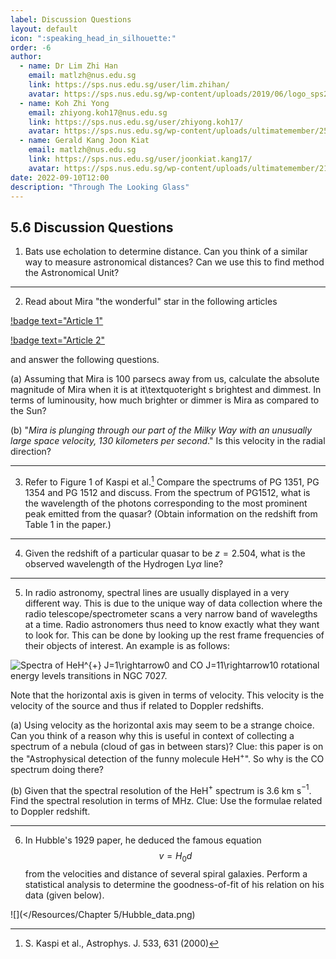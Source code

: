 ```yaml
---
label: Discussion Questions
layout: default
icon: ":speaking_head_in_silhouette:"
order: -6
author:
  - name: Dr Lim Zhi Han
    email: matlzh@nus.edu.sg
    link: https://sps.nus.edu.sg/user/lim.zhihan/
    avatar: https://sps.nus.edu.sg/wp-content/uploads/2019/06/logo_sps20.png
  - name: Koh Zhi Yong
    email: zhiyong.koh17@nus.edu.sg
    link: https://sps.nus.edu.sg/user/zhiyong.koh17/
    avatar: https://sps.nus.edu.sg/wp-content/uploads/ultimatemember/25/profile_photo-190x190.jpg?1662811284
  - name: Gerald Kang Joon Kiat
    email: matlzh@nus.edu.sg
    link: https://sps.nus.edu.sg/user/joonkiat.kang17/
    avatar: https://sps.nus.edu.sg/wp-content/uploads/ultimatemember/21/profile_photo-190x190.jpg?1662826964
date: 2022-09-10T12:00
description: "Through The Looking Glass"
---
```


## 5.6 Discussion Questions

1. Bats use echolation to determine distance. Can you think of a similar
way to measure astronomical distances? Can we use this to find method
the Astronomical Unit?

---

2. Read about Mira "the wonderful" star in the following articles

[!badge text="Article 1"](https://astrobob.areavoices.com/2019/10/08/meet-mira-a-wonderful-and-astonishing-star/)

[!badge text="Article 2"](https://www.skyandtelescope.com/astronomy-news/miras-marvelous-tail/)

and answer the following questions. 

(a) Assuming that Mira is 100 parsecs away from us, calculate the
absolute magnitude of Mira when it is at it\textquoteright s brightest
and dimmest. In terms of luminousity, how much brighter or dimmer
is Mira as compared to the Sun? 


(b) "*Mira is plunging through our part of the Milky Way
with an unusually large space velocity, 130 kilometers per second*."
Is this velocity in the radial direction? 

---

3. Refer to Figure 1 of Kaspi et al.[^1]
Compare the spectrums of PG 1351, PG 1354 and PG 1512 and discuss.
From the spectrum of PG1512, what is the wavelength of the photons
corresponding to the most prominent peak emitted from the quasar?
(Obtain information on the redshift from Table 1 in the paper.)

[^1]: S. Kaspi et al., Astrophys. J. 533, 631 (2000)
---

4. Given the redshift of a particular quasar to be $z=2.504$, what
is the observed wavelength of the Hydrogen Ly$\alpha$ line?

---

5. In radio astronomy, spectral lines are usually displayed in a very
different way. This is due to the unique way of data collection where
the radio telescope/spectrometer scans a very narrow band of wavelegths
at a time. Radio astronomers thus need to know exactly what they want
to look for. This can be done by looking up the rest frame frequencies
of their objects of interest. An example is as follows: 

![Spectra of HeH$^{+}$ $J=1\rightarrow0$ and CO $J=11\rightarrow10$
rotational energy levels transitions in NGC 7027.](</Resources/Chapter 5/HeHNGC7027.PNG>)

Note that the horizontal axis is given in terms of velocity. This
velocity is the velocity of the source and thus if related to Doppler
redshifts.

(a) Using velocity as the horizontal axis may seem to be a strange
choice. Can you think of a reason why this is useful in context of
collecting a spectrum of a nebula (cloud of gas in between stars)?
Clue: this paper is on the "Astrophysical detection of the funny
molecule HeH$^{+}$". So why is the CO spectrum doing there?

(b) Given that the spectral resolution of the HeH$^{+}$ spectrum
is 3.6 km s$^{-1}$. Find the spectral resolution in terms of MHz.
Clue: Use the formulae related to Doppler redshift. 

---

6. In Hubble's 1929 paper, he deduced the famous equation
$$
v=H_{0}d
$$
from the velocities and distance of several spiral galaxies. Perform
a statistical analysis to determine the goodness-of-fit of his relation
on his data (given below). 

![](</Resources/Chapter 5/Hubble_data.png)